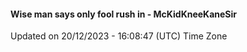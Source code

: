 #### Wise man says only fool rush in - McKidKneeKaneSir
Updated on 20/12/2023 - 16:08:47 (UTC) Time Zone
